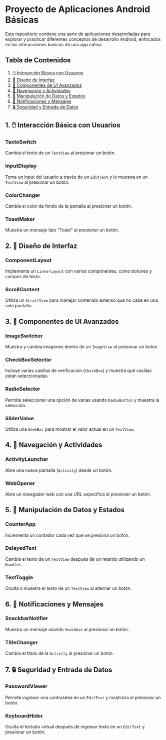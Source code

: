 # Proyecto de Aplicaciones Android Básicas

Este repositorio contiene una serie de aplicaciones desarrolladas para explorar y practicar diferentes conceptos de desarrollo Android, enfocados en las interacciones basicas de una app nativa.

## Tabla de Contenidos

1. [🖱️ Interacción Básica con Usuarios](#1-interacción-básica-con-usuarios)
2. [🎨 Diseño de Interfaz](#2-diseño-de-interfaz)
3. [🧩 Componentes de UI Avanzados](#3-componentes-de-ui-avanzados)
4. [🚀 Navegación y Actividades](#4-navegación-y-actividades)
5. [💾 Manipulación de Datos y Estados](#5-manipulación-de-datos-y-estados)
6. [📢 Notificaciones y Mensajes](#6-notificaciones-y-mensajes)
7. [🔒 Seguridad y Entrada de Datos](#7-seguridad-y-entrada-de-datos)

## 1. 🖱️ Interacción Básica con Usuarios

### TextoSwitch
Cambia el texto de un `TextView` al presionar un botón.

### InputDisplay
Toma un input del usuario a través de un `EditText` y lo muestra en un `TextView` al presionar un botón.

### ColorChanger
Cambia el color de fondo de la pantalla al presionar un botón.

### ToastMaker
Muestra un mensaje tipo "Toast" al presionar un botón.

## 2. 🎨 Diseño de Interfaz

### ComponentLayout
Implementa un `LinearLayout` con varios componentes, como botones y campos de texto.

### ScrollContent
Utiliza un `ScrollView` para manejar contenido extenso que no cabe en una sola pantalla.

## 3. 🧩 Componentes de UI Avanzados

### ImageSwitcher
Muestra y cambia imágenes dentro de un `ImageView` al presionar un botón.

### CheckBoxSelector
Incluye varias casillas de verificación (`CheckBox`) y muestra qué casillas están seleccionadas.

### RadioSelector
Permite seleccionar una opción de varias usando `RadioButton` y muestra la selección.

### SliderValue
Utiliza una `SeekBar` para mostrar el valor actual en un `TextView`.

## 4. 🚀 Navegación y Actividades

### ActivityLauncher
Abre una nueva pantalla (`Activity`) desde un botón.

### WebOpener
Abre un navegador web con una URL específica al presionar un botón.

## 5. 💾 Manipulación de Datos y Estados

### CounterApp
Incrementa un contador cada vez que se presiona un botón.

### DelayedText
Cambia el texto de un `TextView` después de un retardo utilizando un `Handler`.

### TextToggle
Oculta o muestra el texto de un `TextView` al alternar un botón.

## 6. 📢 Notificaciones y Mensajes

### SnackbarNotifier
Muestra un mensaje usando `Snackbar` al presionar un botón.

### TitleChanger
Cambia el título de la `Activity` al presionar un botón.

## 7. 🔒 Seguridad y Entrada de Datos

### PasswordViewer
Permite ingresar una contraseña en un `EditText` y mostrarla al presionar un botón.

### KeyboardHider
Oculta el teclado virtual después de ingresar texto en un `EditText` y presionar un botón.

